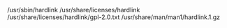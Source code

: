 /usr/sbin/hardlink
/usr/share/licenses/hardlink
/usr/share/licenses/hardlink/gpl-2.0.txt
/usr/share/man/man1/hardlink.1.gz
